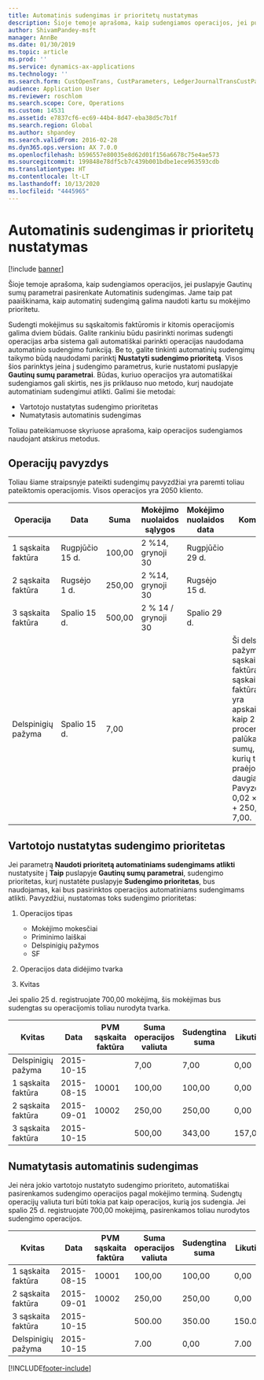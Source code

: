 ```yaml
---
title: Automatinis sudengimas ir prioritetų nustatymas
description: Šioje temoje aprašoma, kaip sudengiamos operacijos, jei puslapyje Gautinų sumų parametrai pasirenkate Automatinis sudengimas. Jame taip pat paaiškinama, kaip automatinį sudengimą galima naudoti kartu su mokėjimo prioritetu.
author: ShivamPandey-msft
manager: AnnBe
ms.date: 01/30/2019
ms.topic: article
ms.prod: ''
ms.service: dynamics-ax-applications
ms.technology: ''
ms.search.form: CustOpenTrans, CustParameters, LedgerJournalTransCustPaym
audience: Application User
ms.reviewer: roschlom
ms.search.scope: Core, Operations
ms.custom: 14531
ms.assetid: e7837cf6-ec69-44b4-8d47-eba38d5c7b1f
ms.search.region: Global
ms.author: shpandey
ms.search.validFrom: 2016-02-28
ms.dyn365.ops.version: AX 7.0.0
ms.openlocfilehash: b596557e80035e8d62d01f156a6678c75e4ae573
ms.sourcegitcommit: 199848e78df5cb7c439b001bdbe1ece963593cdb
ms.translationtype: HT
ms.contentlocale: lt-LT
ms.lasthandoff: 10/13/2020
ms.locfileid: "4445965"
---
```

# <a name="automatic-settlement-and-prioritization"></a>Automatinis sudengimas ir prioritetų nustatymas

[!include [banner](../includes/banner.md)]

Šioje temoje aprašoma, kaip sudengiamos operacijos, jei puslapyje Gautinų sumų parametrai pasirenkate Automatinis sudengimas. Jame taip pat paaiškinama, kaip automatinį sudengimą galima naudoti kartu su mokėjimo prioritetu.

Sudengti mokėjimus su sąskaitomis faktūromis ir kitomis operacijomis galima dviem būdais. Galite rankiniu būdu pasirinkti norimas sudengti operacijas arba sistema gali automatiškai parinkti operacijas naudodama automatinio sudengimo funkciją. Be to, galite tinkinti automatinių sudengimų taikymo būdą naudodami parinktį **Nustatyti sudengimo prioritetą**. Visos šios parinktys įeina į sudengimo parametrus, kurie nustatomi puslapyje **Gautinų sumų parametrai**. Būdas, kuriuo operacijos yra automatiškai sudengiamos gali skirtis, nes jis priklauso nuo metodo, kurį naudojate automatiniam sudengimui atlikti. Galimi šie metodai:

-   Vartotojo nustatytas sudengimo prioritetas
-   Numatytasis automatinis sudengimas

Toliau pateikiamuose skyriuose aprašoma, kaip operacijos sudengiamos naudojant atskirus metodus.

## <a name="example-transactions"></a>Operacijų pavyzdys
Toliau šiame straipsnyje pateikti sudengimų pavyzdžiai yra paremti toliau pateiktomis operacijomis. Visos operacijos yra 2050 kliento.

| Operacija   | Data        | Suma | Mokėjimo nuolaidos sąlygos | Mokėjimo nuolaidos data | Komentarai                                                                                                                                                                                      |
|---------------|-------------|--------|---------------------|--------------------|-----------------------------------------------------------------------------------------------------------------------------------------------------------------------------------------------|
| 1 sąskaita faktūra     | Rugpjūčio 15 d.   | 100,00 | 2 %14, grynoji 30        | Rugpjūčio 29 d.          |                                                                                                                                                                                               |
| 2 sąskaita faktūra     | Rugsėjo 1 d. | 250,00 | 2 %14, grynoji 30        | Rugsėjo 15 d.       |                                                                                                                                                                                               |
| 3 sąskaita faktūra     | Spalio 15 d.  | 500,00 | 2 % 14 / grynoji 30        | Spalio 29 d.         |                                                                                                                                                                                               |
| Delspinigių pažyma | Spalio 15 d.  | 7,00   |                     |                    | Ši delspinigių pažyma yra 1 sąskaitai faktūrai ir 2 sąskaitai faktūrai. Suma yra apskaičiuojama kaip 2 procentai palūkanų nuo sumų, nuo kurių termino praėjo 30 ar daugiau dienų. Pavyzdys: 0,02 × (100,00 + 250,00) = 7,00. |

## <a name="user-defined-settlement-priority"></a>Vartotojo nustatytas sudengimo prioritetas
Jei parametrą **Naudoti prioritetą automatiniams sudengimams atlikti** nustatysite į **Taip** puslapyje **Gautinų sumų parametrai**, sudengimo prioritetas, kurį nustatėte puslapyje **Sudengimo prioritetas**, bus naudojamas, kai bus pasirinktos operacijos automatiniams sudengimams atlikti. Pavyzdžiui, nustatomas toks sudengimo prioritetas:

1.  Operacijos tipas
    -   Mokėjimo mokesčiai
    -   Priminimo laiškai
    -   Delspinigių pažymos
    -   SF

2.  Operacijos data didėjimo tvarka
3.  Kvitas

Jei spalio 25 d. registruojate 700,00 mokėjimą, šis mokėjimas bus sudengtas su operacijomis toliau nurodyta tvarka.

| Kvitas       | Data       | PVM sąskaita faktūra | Suma operacijos valiuta | Sudengtina suma | Likutis | Valiuta |
|---------------|------------|---------|--------------------------------|------------------|---------|----------|
| Delspinigių pažyma | 2015-10-15 |         | 7,00                           | 7,00             | 0,00    | USD      |
| 1 sąskaita faktūra     | 2015-08-15  | 10001   | 100,00                         | 100,00           | 0,00    | USD      |
| 2 sąskaita faktūra     | 2015-09-01   | 10002   | 250,00                         | 250,00           | 0,00    | USD      |
| 3 sąskaita faktūra     | 2015-10-15 |         | 500,00                         | 343,00           | 157,00  | USD      |

## <a name="default-automatic-settlement"></a>Numatytasis automatinis sudengimas
Jei nėra jokio vartotojo nustatyto sudengimo prioriteto, automatiškai pasirenkamos sudengimo operacijos pagal mokėjimo terminą. Sudengtų operacijų valiuta turi būti tokia pat kaip operacijos, kurią jos sudengia. Jei spalio 25 d. registruojate 700,00 mokėjimą, pasirenkamos toliau nurodytos sudengimo operacijos.

| Kvitas       | Data       | PVM sąskaita faktūra | Suma operacijos valiuta | Sudengtina suma | Likutis | Valiuta |
|---------------|------------|---------|--------------------------------|------------------|---------|----------|
| 1 sąskaita faktūra     | 2015-08-15  | 10001   | 100,00                         | 100,00           | 0,00    | USD      |
| 2 sąskaita faktūra     | 2015-09-01   | 10002   | 250,00                         | 250,00           | 0,00    | USD      |
| 3 sąskaita faktūra     | 2015-10-15 |         | 500.00                         | 350.00           | 150.00  | USD      |
| Delspinigių pažyma | 2015-10-15 |         | 7.00                           | 0,00             | 7.00    | USD      |







[!INCLUDE[footer-include](../../includes/footer-banner.md)]